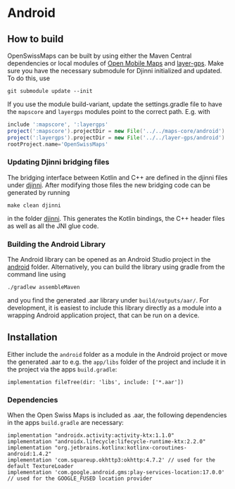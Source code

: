 # Android

## How to build

OpenSwissMaps can be built by using either the Maven Central dependencies or local modules of [Open Mobile Maps](https://github.com/openmobilemaps/maps-core) and [layer-gps](https://github.com/openmobilemaps/layer-gps).
Make sure you have the necessary submodule for Djinni initialized and updated. To do this, use

```
git submodule update --init
```

If you use the module build-variant, update the settings.gradle file to have the `mapscore` and `layergps` modules point to the correct path. E.g. with

```groovy
include ':mapscore', ':layergps'
project(':mapscore').projectDir = new File('../../maps-core/android')
project(':layergps').projectDir = new File('../../layer-gps/android')
rootProject.name='OpenSwissMaps'
```

### Updating Djinni bridging files

The bridging interface between Kotlin and C++ are defined in the djinni files under [djinni](../djinni). After modifying those files the new bridging code can be generated by running

```make clean djinni```

in the folder [djinni](../djinni). This generates the Kotlin bindings, the C++ header files as well as all the JNI glue code.

### Building the Android Library

The Android library can be opened as an Android Studio project in the [android](.) folder. Alternatively, you can build the library using gradle from the command line using

```
./gradlew assembleMaven
```

and you find the generated .aar library under `build/outputs/aar/`. For development, it is easiest to include this library directly as a module into a wrapping Android application project, that can be run on a device.

## Installation

Either include the `android` folder as a module in the Android project or move the generated .aar to e.g. the `app/libs` folder of the project and include it in the project via the apps `build.gradle`:

```
implementation fileTree(dir: 'libs', include: ['*.aar'])
```

### Dependencies

When the Open Swiss Maps is included as .aar, the following dependencies in the apps `build.gradle` are necessary:

```
implementation "androidx.activity:activity-ktx:1.1.0"
implementation "androidx.lifecycle:lifecycle-runtime-ktx:2.2.0"
implementation "org.jetbrains.kotlinx:kotlinx-coroutines-android:1.4.2"
implementation 'com.squareup.okhttp3:okhttp:4.7.2' // used for the default TextureLoader
implementation 'com.google.android.gms:play-services-location:17.0.0' // used for the GOOGLE_FUSED location provider
```

